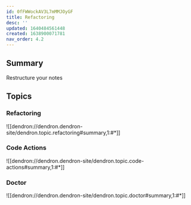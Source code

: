 ```yaml
---
id: 0fFWWockAV3L7mMMJOyGF
title: Refactoring
desc: ''
updated: 1640484561448
created: 1638900071781
nav_order: 4.2
---
```


## Summary

Restructure your notes 

## Topics

### Refactoring

![[dendron://dendron.dendron-site/dendron.topic.refactoring#summary,1:#*]]

### Code Actions

![[dendron://dendron.dendron-site/dendron.topic.code-actions#summary,1:#*]]

### Doctor

![[dendron://dendron.dendron-site/dendron.topic.doctor#summary,1:#*]]
